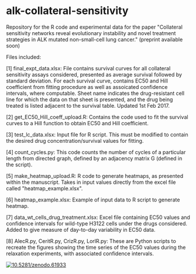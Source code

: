 # alk-collateral-sensitivity
Repository for the R code and experimental data for the paper "Collateral sensitivity networks reveal evolutionary instability and novel treatment strategies in ALK mutated non-small-cell lung cancer." (preprint available soon)

Files included:

[1] final_expt_data.xlsx: File contains survival curves for all collateral sensitivity assays considered, presented as average survival followed by standard deviation. For each survival curve, contains EC50 and Hill coefficient from fitting procedure as well as assoicated confidence intervals, where computable. Sheet name indicates the drug-resistant cell line for which the data on that sheet is presented, and the drug being treated is listed adjacent to the survival table. Updated 1st Feb 2017.

[2] get_EC50_Hill_coeff_upload.R: Contains the code used to fit the survival curves to a Hill function to obtain EC50 and Hill coefficient. 

[3] test_lc_data.xlsx: Input file for R script. This must be modified to contain the desired drug concentration/survival values for fitting. 

[4] count_cycles.py: This code counts the number of cycles of a particular length from directed graph, defined by an adjacency matrix G (defined in the script).

[5] make_heatmap_upload.R: R code to generate heatmaps, as presented within the manuscript. Takes in input values directly from the excel file called "heatmap_example.xlsx".

[6] heatmap_example.xlsx: Example of input data to R script to generate heatmap.

[7] data_wt_cells_drug_treatment.xlsx: Excel file containing EC50 values and confidence intervals for wild-type H3122 cells under the drugs considered. Added to give measure of day-to-day variability in EC50 data.

[8] AlecR.py, CeritR.py, CrizR.py, LorlR.py: These are Python scripts to recreate the figures showing the time series of the EC50 values during the relaxation experiments, with associated confidence intervals.

<a href="https://zenodo.org/badge/latestdoi/24318/andrewdhawan/alk-collateral-sensitivity"><img src="https://zenodo.org/badge/24318/andrewdhawan/alk-collateral-sensitivity.svg" alt="10.5281/zenodo.61933"></a>
